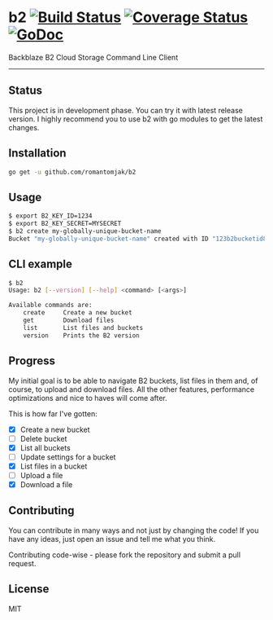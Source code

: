 # b2 [![Build Status](https://travis-ci.org/romantomjak/b2.svg)](https://travis-ci.org/romantomjak/b2) [![Coverage Status](https://coveralls.io/repos/github/romantomjak/b2/badge.svg?branch=master)](https://coveralls.io/github/romantomjak/b2?branch=master) [![GoDoc](https://godoc.org/github.com/romantomjak/b2?status.svg)](https://godoc.org/github.com/romantomjak/b2)

Backblaze B2 Cloud Storage Command Line Client

---

## Status

This project is in development phase. You can try it with latest release version. I highly recommend you to use b2 with go modules to get the latest changes.

## Installation

```sh
go get -u github.com/romantomjak/b2
```

## Usage

```sh
$ export B2_KEY_ID=1234
$ export B2_KEY_SECRET=MYSECRET
$ b2 create my-globally-unique-bucket-name
Bucket "my-globally-unique-bucket-name" created with ID "123b2bucketid8"
```

## CLI example

```sh
$ b2 
Usage: b2 [--version] [--help] <command> [<args>]

Available commands are:
    create     Create a new bucket
    get        Download files
    list       List files and buckets
    version    Prints the B2 version
```

## Progress

My initial goal is to be able to navigate B2 buckets, list files in them and, of course, to upload and download files. All the other features, performance optimizations and nice to haves will come after.

This is how far I've gotten:

- [x] Create a new bucket
- [ ] Delete bucket
- [x] List all buckets
- [ ] Update settings for a bucket
- [x] List files in a bucket
- [ ] Upload a file
- [x] Download a file

## Contributing

You can contribute in many ways and not just by changing the code! If you have any ideas, just open an issue and tell me what you think.

Contributing code-wise - please fork the repository and submit a pull request.

## License

MIT

